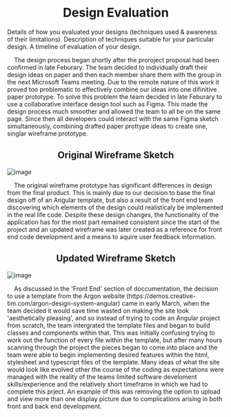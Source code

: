 <h1 align="center">Design Evaluation</h1>

Details of how you evaluated your designs (techniques used & awareness of their limitations). Description of  techniques suitable for your particular design. A timeline of evaluation of your design. 

<p>&nbsp;&nbsp;&nbsp;&nbsp;The design process began shortly after the proroject proposal had been confirmed in late Feburary. The team decided to individually draft their design ideas on paper and then each member share them with the group in the next Microsoft Teams meeting. Due to the remote nature of this work it proved too problematic to effectively combine our ideas into one difinitive paper prototype. To solve this problem the team decided in late Feburary to use a collaborative interface design tool such as Figma. This made the design process much smoother and allowed the team to all be on the same page. Since then all developers could interact with the same Figma sketch simultaneously, combining drafted paper prottype ideas to create one, singlar wireframe prototype.</p>

<h2 align="center">Original Wireframe Sketch</h2>
  
  ![image](https://user-images.githubusercontent.com/74371711/117008417-9bb74e00-ace2-11eb-91e3-0fdea60f757d.png)
  
<p>&nbsp;&nbsp;&nbsp;&nbsp;The original wireframe prototype has significant differences in design from the final product. This is mainly due to our decision to base the final design off of an Angular template, but also a result of the front end team discovering which elements of the design could realisticaly be implemented in the real life code. Despite these design changes, the functionality of the application has for the most part remained consistent since the start of the project and an updated wireframe was later created as a reference for front end code development and a means to aquire user feedback information.</p>

<h2 align="center">Updated Wireframe Sketch</h2>

![image](https://user-images.githubusercontent.com/74371711/117008729-ee910580-ace2-11eb-8355-0b66f0026af6.png)

<p>&nbsp;&nbsp;&nbsp;&nbsp;As discussed in the 'Front End' section of doccumentation, the decision to use a template from the Argon website (https://demos.creative-tim.com/argon-design-system-angular) came in early March, when the team decided it would save time wasted on making the site look 'aesthetically pleasing', and so instead of trying to code an Angular project from scratch, the team intergrated the template files and began to build classes and components within that. This was initially confusing trying to work out the function of every file within the template, but after many hours scanning through the project the pieces began to come into place and the team were able to begin implementing desired features within the html, stylesheet and typescript files of the template. Many ideas of what the site would look like evolved other the course of the coding as expectations were managed with the reality of the teams limited software develoment skills/experience and the relatively short timeframe in which we had to complete this prject. An example of this was removing the option to upload and view more than one display picture due to complications arising in both front and back end development.</p>

